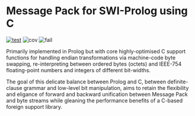 # Message Pack for SWI-Prolog using C

[![test](https://github.com/royratcliffe/msgpackc-prolog/actions/workflows/test.yaml/badge.svg)](https://github.com/royratcliffe/msgpackc-prolog/actions/workflows/test.yaml)
![cov](https://shields.io/endpoint?url=https://gist.githubusercontent.com/royratcliffe/ccccef2ac1329551794f2a466ee61014/raw/cov.json)
![fail](https://shields.io/endpoint?url=https://gist.githubusercontent.com/royratcliffe/ccccef2ac1329551794f2a466ee61014/raw/fail.json)

Primarily implemented in Prolog but with core highly-optimised C support functions for handling endian transformations via machine-code byte swapping, re-interpreting between ordered bytes (octets) and IEEE-754 floating-point numbers and integers of different bit-widths.

The goal of this delicate balance between Prolog and C, between definite-clause grammar and low-level bit manipulation, aims to retain the flexibility and eligance of forward and backward unification between Message Pack and byte streams while gleaning the performance benefits of a C-based foreign support library.
